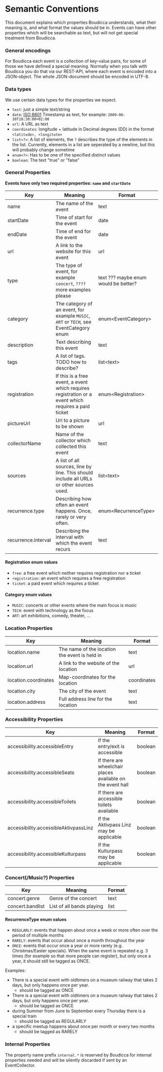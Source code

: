 # Semantic Conventions

This document explains which properties Boudicca understands, what their meaning is, and what format the values should
be
in. Events can have other properties which will be searchable as text, but will not get special treatment from
Boudicca.

### General encodings

For Boudicca each event is a collection of key-value pairs, for some of those we have defined a special meaning.
Normally when you talk with Boudicca you do that via our REST-API, where each event is encoded into a JSON-object. The
whole JSON-document should be encoded in UTF-8.

### Data types

We use certain data types for the properties we expect.

* `text`: just a simple text/string
* `date`: [ISO 8601](https://en.wikipedia.org/wiki/ISO_8601) Timestamp as text, for example: `2009-06-30T18:30:00+02:00`
* `url`: A URL as text
* `coordinates`: longitude + latitude in Decimal degrees (DD) in the format `<latitude>, <longitute>`
* `list<?>`: A list of elements, the `?` describes the type of the elements in the list. Currently, elements in a list
  are seperated by a newline, but this will probably change sometime
* `enum<?>`: Has to be one of the specified distinct values
* `boolean`: The text "true" or "false"

### General Properties

**Events have only two required properties: `name` and `startDate`**

| Key                 | Meaning                                                                                              | Format                               |
|---------------------|------------------------------------------------------------------------------------------------------|--------------------------------------|
| name                | The name of the event                                                                                | text                                 |
| startDate           | Time of start for the event                                                                          | date                                 |
| endDate             | Time of end for the event                                                                            | date                                 |
| url                 | A link to the website for this event                                                                 | url                                  |
| type                | The type of event, for example `concert`, `????` more examples please                                | text ??? maybe enum would be better? |
| category            | The category of an event, for example `MUSIC`, `ART` or `TECH`, see EventCategory enum               | enum\<EventCategory>                 |
| description         | Text describing this event                                                                           | text                                 |
| tags                | A list of tags. TODO how to describe?                                                                | list\<text>                          |
| registration        | If this is a free event, a event which requires registration or a event which requires a paid ticket | enum\<Registration>                  |
| pictureUrl          | Url to a picture to be shown                                                                         | url                                  |
| collectorName       | Name of the collector which collected this event                                                     | text                                 |
| sources             | A list of all sources, line by line. This should include all URLs or other sources used.             | list\<text>                          |
| recurrence.type     | Describing how often an event happens. Once, rarely or very often.                                   | enum\<RecurrenceType>                |
| recurrence.interval | Describing the interval with which the event recurs                                                  | text                                 |

#### Registration enum values

* `free`: a free event which neither requires registration nor a ticket
* `registration`: an event which requires a free registration
* `ticket`: a paid event which requires a ticket

#### Category enum values

* `MUSIC`: concerts or other events where the main focus is music
* `TECH`: event with technology as the focus
* `ART`: art exhibitions, comedy, theater, ...

### Location Properties

| Key                  | Meaning                                       | Format      |
|----------------------|-----------------------------------------------|-------------|
| location.name        | The name of the location the event is held in | text        |
| location.url         | A link to the website of the location         | url         |
| location.coordinates | Map-coordinates for the location              | coordinates |
| location.city        | The city of the event                         | text        |
| location.address     | Full address line for the location            | text        |

### Accessibility Properties

| Key                                   | Meaning                                                    | Format  |
|---------------------------------------|------------------------------------------------------------|---------|
| accessibility.accessibleEntry         | If the entry/exit is accessible                            | boolean |
| accessibility.accessibleSeats         | If there are wheelchair places available on the event hall | boolean |
| accessibility.accessibleToilets       | If there are accessible toilets available                  | boolean |
| accessibility.accessibleAktivpassLinz | If the Aktivpass Linz may be applicable                    | boolean |
| accessibility.accessibleKulturpass    | If the Kulturpass may be applicable                        | boolean |

### Concert(/Music?) Properties

| Key              | Meaning                   | Format     |
|------------------|---------------------------|------------|
| concert.genre    | Genre of the concert      | text       |
| concert.bandlist | List of all bands playing | list<text> |

#### RecurrenceType enum values

* `REGULARLY`: events that happen about once a week or more often over the period of multiple months
* `RARELY`: events that occur about once a month throughout the year
* `ONCE`: events that occur once a year or more rarely (e.g. Christmas/Easter specials). When the same event is repeated
  e.g. 3 times (for example so that more people can register), but only once a year, it should still be tagged as ONCE.

Examples:

* There is a special event with oldtimers on a museum railway that takes 2 days, but only happens once per year.
  * should be tagged as ONCE
* There is a special event with oldtimers on a museum railway that takes 2 days, but only happens once per year.
  * should be tagged as ONCE
* during Summer from June to September every Thursday there is a special train
  * should be tagged as REGULARLY
* a specific meetup happens about once per month or every two months
  * should be tagged as RARELY

### Internal Properties

The property name prefix `internal.*` is reserved by Boudicca for internal properties needed and will be silently
discarded if sent by an EventCollector.